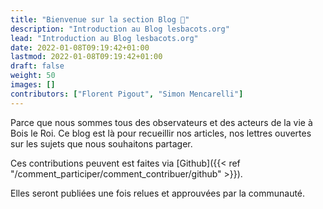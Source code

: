 ```yaml
---
title: "Bienvenue sur la section Blog 👋"
description: "Introduction au Blog lesbacots.org"
lead: "Introduction au Blog lesbacots.org"
date: 2022-01-08T09:19:42+01:00
lastmod: 2022-01-08T09:19:42+01:00
draft: false
weight: 50
images: []
contributors: ["Florent Pigout", "Simon Mencarelli"]
---
```


Parce que nous sommes tous des observateurs et des acteurs de la vie à Bois le Roi.
Ce blog est là pour recueillir nos articles, nos lettres ouvertes sur les sujets que nous souhaitons partager.

Ces contributions peuvent est faites via [Github]({{< ref "/comment_participer/comment_contribuer/github" >}}).

Elles seront publiées une fois relues et approuvées par la communauté.
